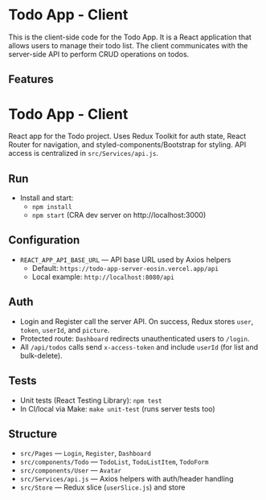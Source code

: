 # Todo App - Client

This is the client-side code for the Todo App. It is a React application that allows users to manage their todo list. The client communicates with the server-side API to perform CRUD operations on todos.

## Features

# Todo App - Client

React app for the Todo project. Uses Redux Toolkit for auth state, React Router for navigation, and styled-components/Bootstrap for styling. API access is centralized in `src/Services/api.js`.

## Run

- Install and start:
    - `npm install`
    - `npm start` (CRA dev server on http://localhost:3000)

## Configuration

- `REACT_APP_API_BASE_URL` — API base URL used by Axios helpers
    - Default: `https://todo-app-server-eosin.vercel.app/api`
    - Local example: `http://localhost:8080/api`

## Auth

- Login and Register call the server API. On success, Redux stores `user`, `token`, `userId`, and `picture`.
- Protected route: `Dashboard` redirects unauthenticated users to `/login`.
- All `/api/todos` calls send `x-access-token` and include `userId` (for list and bulk-delete).

## Tests

- Unit tests (React Testing Library): `npm test`
- In CI/local via Make: `make unit-test` (runs server tests too)

## Structure

- `src/Pages` — `Login`, `Register`, `Dashboard`
- `src/components/Todo` — `TodoList`, `TodoListItem`, `TodoForm`
- `src/components/User` — `Avatar`
- `src/Services/api.js` — Axios helpers with auth/header handling
- `src/Store` — Redux slice (`userSlice.js`) and store
